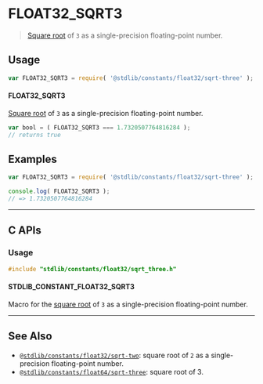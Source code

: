 <!--

@license Apache-2.0

Copyright (c) 2024 The Stdlib Authors.

Licensed under the Apache License, Version 2.0 (the "License");
you may not use this file except in compliance with the License.
You may obtain a copy of the License at

   http://www.apache.org/licenses/LICENSE-2.0

Unless required by applicable law or agreed to in writing, software
distributed under the License is distributed on an "AS IS" BASIS,
WITHOUT WARRANTIES OR CONDITIONS OF ANY KIND, either express or implied.
See the License for the specific language governing permissions and
limitations under the License.

-->

# FLOAT32_SQRT3

> [Square root][@stdlib/math/base/special/sqrtf] of `3` as a single-precision floating-point number.

<section class="usage">

## Usage

```javascript
var FLOAT32_SQRT3 = require( '@stdlib/constants/float32/sqrt-three' );
```

#### FLOAT32_SQRT3

[Square root][@stdlib/math/base/special/sqrtf] of `3` as a single-precision floating-point number.

```javascript
var bool = ( FLOAT32_SQRT3 === 1.7320507764816284 );
// returns true
```

</section>

<!-- /.usage -->

<section class="examples">

## Examples

<!-- TODO: better example -->

<!-- eslint no-undef: "error" -->

```javascript
var FLOAT32_SQRT3 = require( '@stdlib/constants/float32/sqrt-three' );

console.log( FLOAT32_SQRT3 );
// => 1.7320507764816284
```

</section>

<!-- /.examples -->

<!-- C interface documentation. -->

* * *

<section class="c">

## C APIs

<!-- Section to include introductory text. Make sure to keep an empty line after the intro `section` element and another before the `/section` close. -->

<section class="intro">

</section>

<!-- /.intro -->

<!-- C usage documentation. -->

<section class="usage">

### Usage

```c
#include "stdlib/constants/float32/sqrt_three.h"
```

#### STDLIB_CONSTANT_FLOAT32_SQRT3

Macro for the [square root][@stdlib/math/base/special/sqrtf] of `3` as a single-precision floating-point number.

</section>

<!-- /.usage -->

<!-- C API usage notes. Make sure to keep an empty line after the `section` element and another before the `/section` close. -->

<section class="notes">

</section>

<!-- /.notes -->

<!-- C API usage examples. -->

<section class="examples">

</section>

<!-- /.examples -->

</section>

<!-- /.c -->

<!-- Section for related `stdlib` packages. Do not manually edit this section, as it is automatically populated. -->

<section class="related">

* * *

## See Also

-   <span class="package-name">[`@stdlib/constants/float32/sqrt-two`][@stdlib/constants/float32/sqrt-two]</span><span class="delimiter">: </span><span class="description">square root of `2` as a single-precision floating-point number.</span>
-   <span class="package-name">[`@stdlib/constants/float64/sqrt-three`][@stdlib/constants/float64/sqrt-three]</span><span class="delimiter">: </span><span class="description">square root of 3.</span>

</section>

<!-- /.related -->

<!-- Section for all links. Make sure to keep an empty line after the `section` element and another before the `/section` close. -->

<section class="links">

[@stdlib/math/base/special/sqrtf]: https://github.com/stdlib-js/stdlib/tree/develop/lib/node_modules/%40stdlib/math/base/special/sqrtf

<!-- <related-links> -->

[@stdlib/constants/float32/sqrt-two]: https://github.com/stdlib-js/stdlib/tree/develop/lib/node_modules/%40stdlib/constants/float32/sqrt-two

[@stdlib/constants/float64/sqrt-three]: https://github.com/stdlib-js/stdlib/tree/develop/lib/node_modules/%40stdlib/constants/float64/sqrt-three

<!-- </related-links> -->

</section>

<!-- /.links -->
